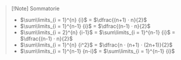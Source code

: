 >[!Note] Sommatorie
> - $\sum\limits_{i = 1}^{n} {i}$ =  $\dfrac{(n+1) · n}{2}$
> - $\sum\limits_{i = 1}^{n-1} {i}$ =  $\dfrac{(n-1) · n}{2}$
> - $\sum\limits_{i = 2}^{n} {i-1}$  = $\sum\limits_{i = 1}^{n-1} {i}$ = $\dfrac{(n-1) · n}{2}$
> - $\sum\limits_{i = 1}^{n} {i^2}$ =  $\dfrac{n · (n+1) · (2n+1)}{2}$
> - $\sum\limits_{i = 1}^{n-1} {n-i}$ = $\sum\limits_{i = 1}^{n-1} {i}$